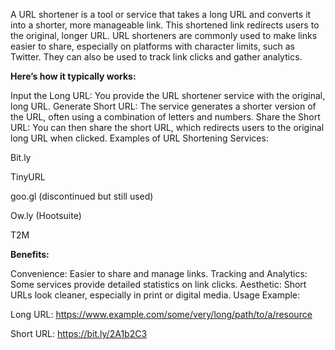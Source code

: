 
A URL shortener is a tool or service that takes a long URL and converts it into a shorter, more manageable link. This shortened link redirects users to the original, longer URL. URL shorteners are commonly used to make links easier to share, especially on platforms with character limits, such as Twitter. They can also be used to track link clicks and gather analytics.

<b>Here’s how it typically works:</b>

Input the Long URL: You provide the URL shortener service with the original, long URL.
Generate Short URL: The service generates a shorter version of the URL, often using a combination of letters and numbers.
Share the Short URL: You can then share the short URL, which redirects users to the original long URL when clicked.
Examples of URL Shortening Services:

Bit.ly

TinyURL

goo.gl (discontinued but still used)

Ow.ly (Hootsuite)

T2M

<b>Benefits:</b>

Convenience: Easier to share and manage links.
Tracking and Analytics: Some services provide detailed statistics on link clicks.
Aesthetic: Short URLs look cleaner, especially in print or digital media.
Usage Example:

Long URL: https://www.example.com/some/very/long/path/to/a/resource

Short URL: https://bit.ly/2A1b2C3
